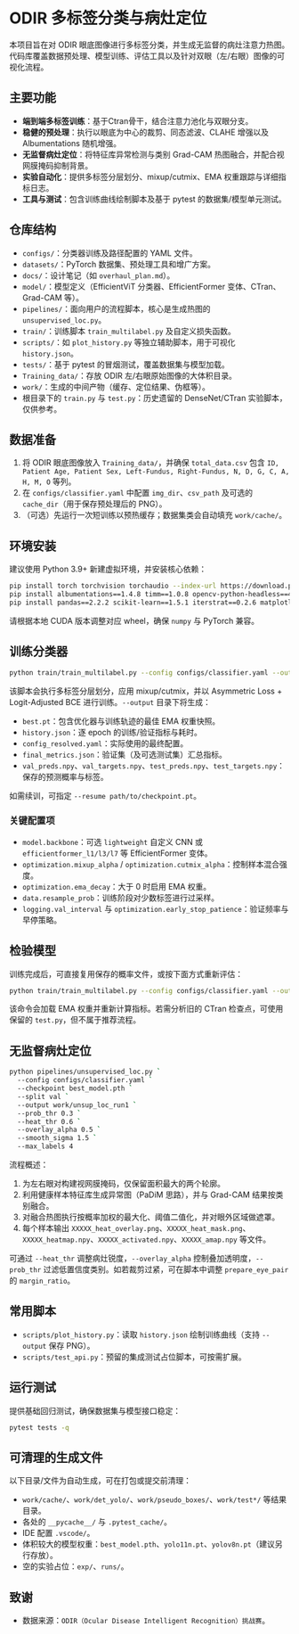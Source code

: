 # ODIR 多标签分类与病灶定位

本项目旨在对 ODIR 眼底图像进行多标签分类，并生成无监督的病灶注意力热图。代码库覆盖数据预处理、模型训练、评估工具以及针对双眼（左/右眼）图像的可视化流程。

## 主要功能
- **端到端多标签训练**：基于Ctran骨干，结合注意力池化与双眼分支。
- **稳健的预处理**：执行以眼底为中心的裁剪、同态滤波、CLAHE 增强以及 Albumentations 随机增强。
- **无监督病灶定位**：将特征库异常检测与类别 Grad-CAM 热图融合，并配合视网膜掩码抑制背景。
- **实验自动化**：提供多标签分层划分、mixup/cutmix、EMA 权重跟踪与详细指标日志。
- **工具与测试**：包含训练曲线绘制脚本及基于 pytest 的数据集/模型单元测试。

## 仓库结构
- `configs/`：分类器训练及路径配置的 YAML 文件。
- `datasets/`：PyTorch 数据集、预处理工具和增广方案。
- `docs/`：设计笔记（如 `overhaul_plan.md`）。
- `model/`：模型定义（EfficientViT 分类器、EfficientFormer 变体、CTran、Grad-CAM 等）。
- `pipelines/`：面向用户的流程脚本，核心是生成热图的 `unsupervised_loc.py`。
- `train/`：训练脚本 `train_multilabel.py` 及自定义损失函数。
- `scripts/`：如 `plot_history.py` 等独立辅助脚本，用于可视化 `history.json`。
- `tests/`：基于 pytest 的冒烟测试，覆盖数据集与模型加载。
- `Training_data/`：存放 ODIR 左/右眼原始图像的大体积目录。
- `work/`：生成的中间产物（缓存、定位结果、伪框等）。
- 根目录下的 `train.py` 与 `test.py`：历史遗留的 DenseNet/CTran 实验脚本，仅供参考。

## 数据准备
1. 将 ODIR 眼底图像放入 `Training_data/`，并确保 `total_data.csv` 包含 `ID, Patient Age, Patient Sex, Left-Fundus, Right-Fundus, N, D, G, C, A, H, M, O` 等列。
2. 在 `configs/classifier.yaml` 中配置 `img_dir`、`csv_path` 及可选的 `cache_dir`（用于保存预处理后的 PNG）。
3. （可选）先运行一次短训练以预热缓存；数据集类会自动填充 `work/cache/`。

## 环境安装
建议使用 Python 3.9+ 新建虚拟环境，并安装核心依赖：

```bash
pip install torch torchvision torchaudio --index-url https://download.pytorch.org/whl/cu121
pip install albumentations==1.4.8 timm==1.0.8 opencv-python-headless==4.10.0.84
pip install pandas==2.2.2 scikit-learn==1.5.1 iterstrat==0.2.6 matplotlib==3.9.2 tqdm==4.66.5
```

请根据本地 CUDA 版本调整对应 wheel，确保 `numpy` 与 PyTorch 兼容。

## 训练分类器
```bash
python train/train_multilabel.py --config configs/classifier.yaml --output exp/classifier_run1
```

该脚本会执行多标签分层划分，应用 mixup/cutmix，并以 Asymmetric Loss + Logit-Adjusted BCE 进行训练。`--output` 目录下将生成：

- `best.pt`：包含优化器与训练轨迹的最佳 EMA 权重快照。
- `history.json`：逐 epoch 的训练/验证指标与耗时。
- `config_resolved.yaml`：实际使用的最终配置。
- `final_metrics.json`：验证集（及可选测试集）汇总指标。
- `val_preds.npy`、`val_targets.npy`、`test_preds.npy`、`test_targets.npy`：保存的预测概率与标签。

如需续训，可指定 `--resume path/to/checkpoint.pt`。

### 关键配置项
- `model.backbone`：可选 `lightweight` 自定义 CNN 或 `efficientformer_l1/l3/l7` 等 EfficientFormer 变体。
- `optimization.mixup_alpha` / `optimization.cutmix_alpha`：控制样本混合强度。
- `optimization.ema_decay`：大于 0 时启用 EMA 权重。
- `data.resample_prob`：训练阶段对少数标签进行过采样。
- `logging.val_interval` 与 `optimization.early_stop_patience`：验证频率与早停策略。

## 检验模型
训练完成后，可直接复用保存的概率文件，或按下面方式重新评估：

```bash
python train/train_multilabel.py --config configs/classifier.yaml --output exp/eval_run --resume exp/classifier_run1/best.pt
```

该命令会加载 EMA 权重并重新计算指标。若需分析旧的 CTran 检查点，可使用保留的 `test.py`，但不属于推荐流程。

## 无监督病灶定位
```bash
python pipelines/unsupervised_loc.py `
  --config configs/classifier.yaml `
  --checkpoint best_model.pth `
  --split val `
  --output work/unsup_loc_run1 `
  --prob_thr 0.3 `
  --heat_thr 0.6 `
  --overlay_alpha 0.5 `
  --smooth_sigma 1.5 `
  --max_labels 4
```

流程概述：
1. 为左右眼对构建视网膜掩码，仅保留面积最大的两个轮廓。
2. 利用健康样本特征库生成异常图（PaDiM 思路），并与 Grad-CAM 结果按类别融合。
3. 对融合热图执行按概率加权的最大化、阈值二值化，并对眼外区域做遮罩。
4. 每个样本输出 `XXXXX_heat_overlay.png`、`XXXXX_heat_mask.png`、`XXXXX_heatmap.npy`、`XXXXX_activated.npy`、`XXXXX_amap.npy` 等文件。

可通过 `--heat_thr` 调整病灶锐度，`--overlay_alpha` 控制叠加透明度，`--prob_thr` 过滤低置信度类别。如若裁剪过紧，可在脚本中调整 `prepare_eye_pair` 的 `margin_ratio`。

## 常用脚本
- `scripts/plot_history.py`：读取 `history.json` 绘制训练曲线（支持 `--output` 保存 PNG）。
- `scripts/test_api.py`：预留的集成测试占位脚本，可按需扩展。

## 运行测试
提供基础回归测试，确保数据集与模型接口稳定：

```bash
pytest tests -q
```

## 可清理的生成文件
以下目录/文件为自动生成，可在打包或提交前清理：

- `work/cache/`、`work/det_yolo/`、`work/pseudo_boxes/`、`work/test*/` 等结果目录。
- 各处的 `__pycache__/` 与 `.pytest_cache/`。
- IDE 配置 `.vscode/`。
- 体积较大的模型权重：`best_model.pth`、`yolo11n.pt`、`yolov8n.pt`（建议另行存放）。
- 空的实验占位：`exp/`、`runs/`。




## 致谢
- 数据来源：`ODIR（Ocular Disease Intelligent Recognition）挑战赛`。



